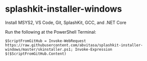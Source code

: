 # splashkit-installer-windows
Install MSYS2, VS Code, Git, SplashKit, GCC,  and .NET Core

Run the following at the PowerShell Terminal:
```
$ScriptFromGitHub = Invoke-WebRequest https://raw.githubusercontent.com/abvitasa/splashkit-installer-windows/master/skinstaller.ps1; Invoke-Expression $($ScriptFromGitHub.Content)
```
